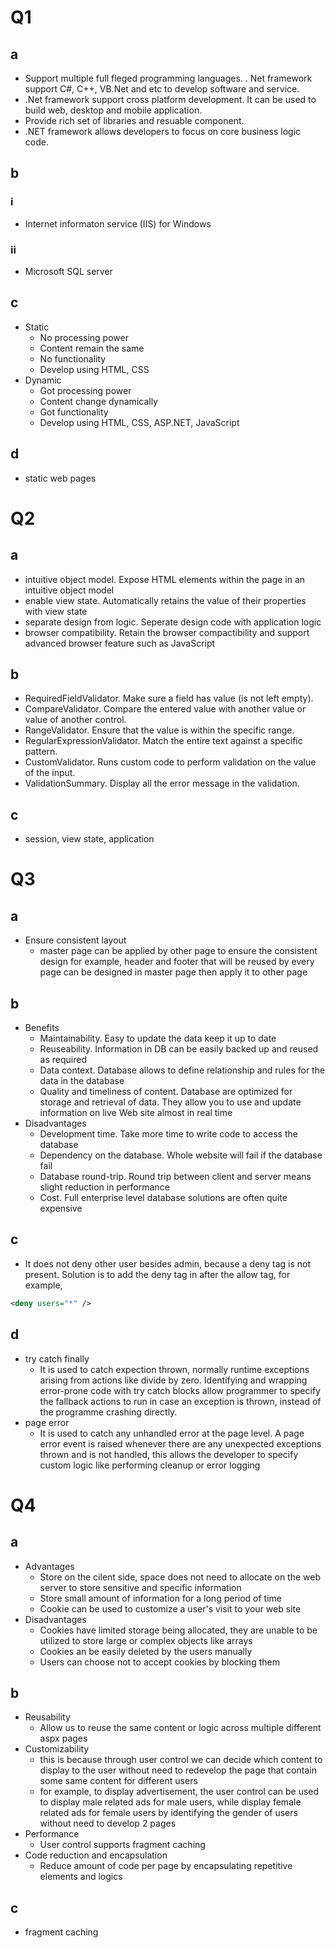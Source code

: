 # Q1
## a
- Support multiple full fleged programming languages. . Net framework support C#, C++, VB.Net and etc to develop software and service.
- .Net framework support cross platform development. It can be used to build web, desktop and mobile application. 
- Provide rich set of libraries and resuable component. 
- .NET framework allows developers to focus on core business logic code.

## b
### i
- Internet informaton service (IIS) for Windows

### ii
- Microsoft SQL server

## c
- Static
	- No processing power
	- Content remain the same
	- No functionality
	- Develop using HTML, CSS
- Dynamic
	- Got processing power
	- Content change dynamically
	- Got functionality
	- Develop using HTML, CSS, ASP.NET, JavaScript

## d
- static web pages

# Q2
## a
- intuitive object model. Expose HTML elements within the page in an intuitive object model
- enable view state. Automatically retains the value of their properties with view state 
- separate design from logic. Seperate design code with application logic
- browser compatibility. Retain the browser compactibility and support advanced browser feature such as JavaScript

## b
- RequiredFieldValidator. Make sure a field has value (is not left empty).
- CompareValidator. Compare the entered value with another value or value of another control.
- RangeValidator. Ensure that the value is within the specific range.
- RegularExpressionValidator. Match the entire text against a specific pattern.
- CustomValidator. Runs custom code to perform validation on the value of the input.
- ValidationSummary. Display all the error message in the validation.

## c
- session, view state, application

# Q3
## a
- Ensure consistent layout
	- master page can be applied by other page to ensure the consistent design for example, header and footer that will be reused by every page can be designed in master page then apply it to other page

## b
- Benefits
	- Maintainability. Easy to update the data keep it up to date
	- Reuseability. Information in DB can be easily backed up and reused as required
	- Data context. Database allows to define relationship and rules for the data in the database
	- Quality and timeliness of content. Database are optimized for storage and retrieval of data. They allow you to use and update information on live Web site almost in real time
- Disadvantages
	- Development time. Take more time to write code to access the database
	- Dependency on the database. Whole website will fail if the database fail
	- Database round-trip. Round trip between client and server means slight reduction in performance
	- Cost. Full enterprise level database solutions are often quite expensive

## c
- It does not deny other user besides admin, because a deny tag is not present. Solution is to add the deny tag in after the allow tag, for example, 
```xml 
<deny users="*" /> 
```

## d
- try catch finally
	- It is used to catch expection thrown, normally runtime exceptions arising from actions like divide by zero. Identifying and wrapping error-prone code with try catch blocks allow programmer to specify the fallback actions to run in case an exception is thrown, instead of the programme crashing directly. 
- page error
	- It is used to catch any unhandled error at the page level. A page error event is raised whenever there are any unexpected exceptions thrown and is not handled, this allows the developer to specify custom logic like performing cleanup or error logging

# Q4
## a
- Advantages
	- Store on the cilent side, space does not need to allocate on the web server to store sensitive and specific information
	- Store small amount of information for a long period of time
	- Cookie can be used to customize a user's visit to your web site
- Disadvantages
	- Cookies have limited storage being allocated, they are unable to be utilized to store large or complex objects like arrays
	- Cookies an be easily deleted by the users manually
	- Users can choose not to accept cookies by blocking them

## b
- Reusability
	- Allow us to reuse the same content or logic across multiple different aspx pages
- Customizability
	- this is because through user control we can decide which content to display to the user without need to redevelop the page that contain some same content for different users
	- for example, to display advertisement, the user control can be used to display male related ads for male users, while display female related ads for female users by identifying the gender of users without need to develop 2 pages 
- Performance
	- User control supports fragment caching
- Code reduction and encapsulation
	- Reduce amount of code per page by encapsulating repetitive elements and logics

## c
- fragment caching
